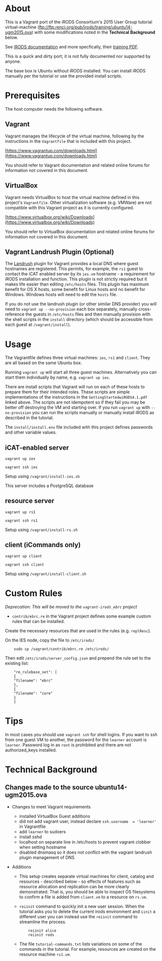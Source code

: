 
About
=====

This is a Vagrant port of the iRODS Consortium's 2015 User Group
tutorial virtual-machine
(ftp://ftp.renci.org/pub/irods/training/ubuntu14-ugm2015.ova) with some
modifications noted in the **Technical Background** below.

See [iRODS documentation](http://irods.org/documentation/) and more specfically, 
their [training PDF](http://irods.org/wp-content/uploads/2015/06/GettingStartedwiRODS4.1.pdf).

This is a quick and dirty port; it is not fully documented nor supported by anyone.

The base box is Ubuntu without iRODS installed. You can install iRODS
manually per the tutorial or use the provided install scripts.

Prerequisites
=====

The host computer needs the following software.

Vagrant
---------------

Vagrant manages the lifecycle of the virtual machine, following by the instructions in the `Vagrantfile` that is included with this project.

[https://www.vagrantup.com/downloads.html](https://www.vagrantup.com/downloads.html)

You should refer to Vagrant documentation and related online forums for information not covered in this document.

VirtualBox
------------------

Vagrant needs VirtualBox to host the virtual machine defined in this project's `Vagrantfile`. Other virtualization software (e.g. VMWare) are not compatible with this Vagrant project as it is currently configured.

[https://www.virtualbox.org/wiki/Downloads](https://www.virtualbox.org/wiki/Downloads)

You should refer to VirtualBox documentation and related online forums for information not covered in this document.

Vagrant Landrush Plugin (Optional)
--------------------------------------

The [Landrush](https://github.com/phinze/landrush) plugin for Vagrant
provides a local DNS where guest hostnames are registered. This permits,
for example, the `rs1` guest to contact the iCAT enabled server by its
`ies.vm` hostname - a requirement for iRODS installation and function.
This plugin is not strictly required but it makes life easier than
editing `/etc/hosts` files. This plugin has maximum benefit for OS X
hosts, some benefit for Linux hosts and no benefit for Windows. Windows
hosts will need to edit the `hosts` file.

If you do not use the landrush plugin (or other similar DNS provider)
you will need to `vagrant up --no-provision` each box separately,
manually cross-reference the guests in `/etc/hosts` files and then
manually provision with the shell scripts in the `install` directory
(which should be accessible from each guest at `/vagrant/install`).

Usage
=====

The Vagrantfile defines three virtual machines: `ies`, `rs1` and
`client`. They are all based on the same Ubuntu box.

Running `vagrant up` will start all three guest machines. Alternatively
you can start them individually by name, e.g. `vagrant up ies`.

There are install scripts that Vagrant will run on each of these hosts
to prepare them for their intended roles. These scripts are simple
implementations of the instructions in the `GettingStartedwiRODS4.1.pdf`
linked above. The scripts are not idempotent so if they fail you may be
better off destroying the VM and starting over. If you run `vagrant up`
with `--no-provision` you can run the scripts manually or manually
install iRODS as described in the tutorial.

The `install/install.env` file included with this project defines
passwords and other variable values.


iCAT-enabled server
------------------

`vagrant up ies`

`vagrant ssh ies`

Setup using `/vagrant/install-ies.sh`

This server includes a PostgreSQL database

resource server
------------------

`vagrant up rs1`

`vagrant ssh rs1`

Setup using `/vagrant/install-rs.sh`

client (iCommands only)
------------------

`vagrant up client`

`vagrant ssh client`

Setup using `/vagrant/install-client.sh`


Custom Rules
=====

_Deprecation: This will be moved to the `vagrant-irods_ebrc` project_

- `contrib/ebrc.re` in the Vagrant project defines some example custom
rules that can be installed.

Create the necessary resources that are used in the rules (e.g. `replResc`).

On the IES node, copy the file to `/etc/irods/`

        sudo cp /vagrant/contrib/ebrc.re /etc/irods/

Then edit `/etc/irods/server_config.json` and prepend the rule set to the existing list:

        "re_rulebase_set": [
        {
        "filename": "ebrc"
        },
        {
        "filename": "core"
        }
        ]


Tips
=====

In most cases you should use `vagrant ssh` for shell logins. If you want
to ssh from one guest VM to another, the password for the `learner`
account is `learner`. Password log in as `root` is prohibited and there
are not authorized_keys installed.

Technical Background
=====

Changes made to the source ubuntu14-ugm2015.ova
------------------

- Changes to meet Vagrant requirements

  - installed VirtualBox Guest additions
  - did not add vagrant user, instead declare `ssh.username  = 'learner'` in Vagrantfile
  - add `learner` to sudoers
  - install sshd
  - localhost on separate line in /etc/hosts to prevent vagrant clobber when setting hostname
  - disabled dnsmasq so it does not conflict with the vagrant landrush plugin management of DNS

- Additions

  - This setup creates separate virtual machines for client, catalog and
  resources - described below - so effects of features such as resource
  allocation and replication can be more clearly demonstrated. That is,
  you should be able to inspect OS filesystems to confirm a file is
  added from `client.vm` to a resource on `rs.vm`.

  - `reiinit` command to quickly init a new user session. When the
tutorial asks you to delete the current irods environment and `iinit` a
different user you can instead use the `reiinit` command to streamline
the process.

            reiinit alice
            reiinit rods

  - The file `tutorial-commands.txt` lists variations on some of the
  commands in the tutorial. For example, resources are created on the
  resource machine `rs1.vm`.
